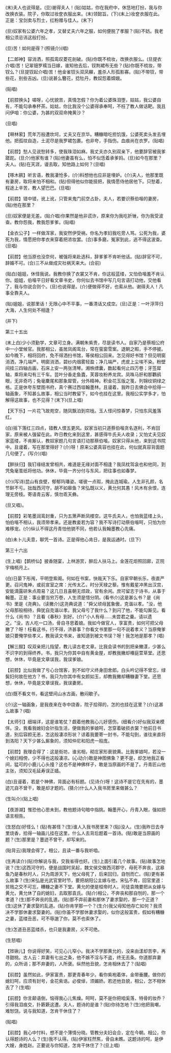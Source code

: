 <!-- { "loadSidebar": true } -->
(末)夫人也说得是。(旦)谢得夫人！(贴)姑姑，你在我府中，休恁地打扮，我与你改换衣装。院子，你取过妆奁衣服出来。(末)领懿旨。(下)(末上)妆奁衣服在此。正是：宝剑卖与烈士，红粉赠与佳人。(末下)

(旦)奴家有公婆六年之孝，又替丈夫六年之服，如何便脱了孝服？(贴)不妨。我老相公须忌讳这般打扮。

(旦)苦！如何是得？(照镜介)(唱)

【二郎神】容消洒，照孤鸾叹菱花剖破。(贴)你既不梳妆，改换衣服么。(旦提衣介唱)苦！记翠钿罗襦当日嫁，谁知他去后，钗荆裙布无些？(贴)你既不梳妆，带钗么？(旦提钗起介唱)苦！他金雀钗头双凤軃，羞杀人形孤影寡。(贴)不带钗，带些花，别些吉凶。(旦)说甚么簪花，捻牡丹，教奴怨着嫦娥。

(贴唱)

【前腔换头】嗟呀，心忧貌苦，真情怎假？你为着公婆珠泪堕，姑姑，我公婆自有，不能勾承奉杯茶。姑姑，你比我没个公婆得承奉呵，不枉了教人做话靶。我且问伊咱：你公婆，为甚的双双命掩黄沙？

(旦唱)

【啭林萦】荒年万般遭坎坷，丈夫又在京华。糟糠暗吃担饥饿，公婆死卖头发去埋他。把孤坟自造，土泥尽是我罗裙包裹。也非夸，手指伤。血痕尚在衣罗。(贴唱)

【前腔】愁人见说愁转多，使我珠泪如麻。我丈夫亦久别双亲下，他要辞官被我爹蹉跎。(旦介)他家有谁？(贴)他妻虽有么，怕不似恁着承爹妈。(旦)如今在那里？夫人。(贴)在天涯，谩去取，知他路上如何？(旦唱)

【啄木鹂】听言语，教我凄怆多，(介)料想他也应非是埋妒。(介)夫人，他那里既有妻房，取将来怕不相和。(贴)但得他似你能挜把，我情愿侍他居他下。只愁着，程途上辛苦，教人望巴巴。(旦唱)

【前腔】错中错，讹上讹，只管来鬼门前空占卦。夫人，若要识蔡伯喈的妻房，(贴)他在那里？

(旦)奴家便是无差。(贴介唱)你果然是他非谎诈，原来你为我吃折锉，你为我受波查。教你怨我，教我怨爹爹。(贴唱)

【金衣公子】一样做浑家，我安然伊受祸，你名为孝妇我吃旁人骂。公死为我，婆死为我，情愿把你孝衣来穿着把浓妆罢。(合)事多磨，冤家到此，逃不得这波查。(旦唱)

【前腔】他当原也没奈何，被强将来赴选科，辞爹爹不肯听他话。(贴)辞官不可，辞婚不可。(合)三不从做成灾社祸天来大。(合前)

(贴白)姐姐，休怪我说。我教你换了衣裳又不肯，你这般蓝缕，又怕伯喈羞不肯认你。姐姐，伯喈平日好看文章书史，你何似去书馆中写几句言语打动他，交他看了，我与你说合则个。(旦)也说得是。(介)便做得不好，也索从他。谢得夫人！凡事全靠夫人。

(贴)姐姐，说那里话！无限心中不平事，一番清话又成空。(旦)正是：一叶浮萍归大海，人生何处不相逢？

(并下)


第三十五出

(末上白)少小须勤学，文章可立身。满朝朱紫贵，尽是读书人。自家乃是蔡相公府中一小堂候官。我那相公，虽居凤阁鸾台，常在萤窗雪案。退朝之暇，手不停披。如今晚下，相将回府，免不得洒扫书馆，等侯相公回来。怎见得好书馆？但见明窗消洒，净几端严。明窗消洒，碧纱内烟雾轻盈；净几端严，虎皮上尘埃不染。粉壁间挂三四轴古画，石床上安一两张清琴。湘帙缥囊，数起看何止四万卷；牙签犀轴，乘将来勾有三千车。芸叶分香走鱼蠹，芙蓉妆粉养龙宾。凤咮马肝和那鸜鹆眼，无非奇巧；兔毫麇尾和那象犀管，分外精神。积金花玉版之笺，列锦纹铜绿之格。正是休夸东壁图书府，真个赛过西垣翰墨林。且谩着，我昨日去佛会中拾得一轴画象，不知甚么故事，相公当时教留下，如今也挂在这里。我相公实学多才，怕解得这故事，也不见得？(末下)(旦上唱)

【天下乐】一片花飞故苑空，随凤飘泊到帘栊。玉人怪问惊春梦，只怕东风羞落红。

(白)摇下落红三四点，错教人恨五更风。奴家当初只道蔡伯喈贪名逐利，不肯回家，原来被人强留在此。昨日教化来到这里，甚感得牛氏夫人收录；又怕丈夫见奴家蓝缕，不肯厮认，教奴家题几句言语打动那蔡伯喈。奴家只得从他，来到这书院中。且谩着，写在那里得好？(介)呀！原来公婆真容也挂在此，何似就真容背面题几句便了。(写介)(唱)

【醉扶归】我钉缘结发曾相共，难道是无缘对面不相逢？我凤枕驾衾也和他同，到凭兔毫茧纸将他功。休休，毕竟一齐分付与东风，把往事也如春梦。

(介)(写诗)昆山有良壁，郁郁玙璠姿。嗟彼一点瑕，掩此连城瑜。人生非孔颜，名节鲜不亏。拙哉西河守，胡不如皋鱼？宋弘既以义，黄允何其愚！风木有余恨，连理无旁枝。寄语青云客，慎勿乖天彝。

(旦又唱)。

【前腔】彩笔墨润鸾封重，只为五箫声断凤楼空。这牛氏夫人，也怕我蓝缕上头，怕伯喈不相认，我须带孝来。还是教妾若为容？我不写诗打动蔡伯喈呵，只怕为你难移宠。(介)纵认不得这丹青怕他貌不同，他若认我翰墨教心先痛。

(白)未卜儿夫意，聊凭一首诗。正是得他心肯日，是我运通时。(旦下)


第三十六出

(生上唱)【鹊桥仙】披香随宴，上林游赏，醉后人扶马上。金莲花炬照回廊，正院宇梅梢月上。

(白)日晏下彤闱，平明登紫阁。何如在书案，快哉天下乐。自家早朝长乐，夜直严更。召问鬼神，或前宣室之席：光传太乙，时分天禄之藜。惟有戴星冲黑出汉宫，安能滴露研朱点周易？这几日且喜朝无烦政，官有余闲。庶可留志于诗书，从事于翰墨。正是：事业要当穷万卷，人生须是惜分阴。(看书介)这是甚么书？是《尚书》里是《尧典》。(读撇介)这尧典说道："舜父顽母嚚象傲，克谐以孝。"没，他父母那般相待，舜犹自克谐以孝。我父母亏了我什么？到闪了他，不能勾厮见。看什么《尚书》？且看《春秋》到好。(介)"小人有母……未尝君之羹。请以遗之。"没，古人吃一口汤，骨自寻思着娘。我如今做官人，享富贵，如何可把父母撇了？呀！枉看这书，行不得，济甚事？你看文书里那一句不说着孝义？当原俺爹娘只要俺学些孝义，教我读文书来，谁知道到被文书误？呀！我怎地是那孝？(唱)

【解三酲】叹双亲把儿指望，教儿读古老文章。比我会读书的到把亲撇漾，少甚么不识字的到得终养。书，我只为你其中自有黄金屋，却教我撇却椿庭萱草堂。还思想，休休，毕竟是文章误我，我误爹娘。

【前腔】比似我做了亏心台馆客，到不如守义终身田舍郎。白头吟记得不曾忘，绿鬓妇何故在他方？书，我只为你其中有女颜如玉，却教我撇却糟糠妻下堂。还思想，休休，毕竟是文章误我，我误妻房。

(白)既不看文书，看这壁间山水古画，散闷歇子。

(介)这一轴画象，是我夜来在寺中烧香，院子拾得的，怎的也挂在这里？(介)这甚么故事？(唱)

【太师引】细端详，这是谁笔仗？觑着他教我心儿好感伤。(细看介)好似我双亲模佯。没，我看我媳妇会针指生活，便做我的爹娘呵，怎穿着破损衣裳？他前日书道，别后容颜无恙，怎这般凄凉形状？谅着我要寄一封书，不能勾到，谁往来直将到洛阳？天下少甚么厮象的，须知仲尼和阳虎一般庞。

【前腔】我理会得了：这是街坊，谁劣相，砌庄家形衰貌黄。比我爹娘呵，若没一个媳妇相傍，少不得也这般凄凉。(心动介)敢是神图佛象？更不是，却怎地我正看间，猛可的小鹿儿心头撞？这也不是神佛样子，敢是当原画的不是了。丹青匠山他主张，须知汉毛延寿误正嫱。

(白)且谩着，若是个神佛，背面必有标题。(见诗介)呀！这诗不是它在先有的，墨迹兀自不曾干，敢是却才题的。(猜介)什么人入我书房里来做甚么？

(生叫介)(贴上唱)

【夜游湖】惟恐他心思未到，教他题诗句暗中指挑。翰墨开心，丹青入眼，强如把语言相告。

(生怒白)好怪么！(贴)有甚怪？(生)谁人入我书房里来？(贴)没人。(生)我昨日去寺里烧香，拾得一轴画儿挂在这里，什么人去背后题着一首诗。(贴)敢是当原画的题？(生)那里是？墨迹不曾干，却写来的。

(贴背云)我理会得了。相公，且读一番与我听咱。

(生再读介)(贴)你解说与我，交我省得也好。(生)上面引着几个故事。(贴)故事怎地说？(生)这西河守的，便是战国时吴起，魏文侯交做西河郡守，母死不奔丧，这皋鱼乃是春秋时人，只为周游天下，他父母死了，后来回归，自刎而亡。(贴)更有甚么故事？(生)宋弘是光武官里时节，要把胡阳公主嫁与他，宋弘不肯，回官里道：贫贱之交不可忘，糟糠之妻不下堂。黄允的便是桓帝时人，司徒袁隗要把从女嫁与黄允，黄允休了自的媳妇，去取那袁氏。(贴介)相公，不奔丧和那自刎的，那一个孝道？(生)那不奔丧的乱道。(贴)那不弃前妻和那休了妻求娶的，那一个正道？(生)这休了妻求娶的乱道。(贴)你肯学那一个？(生介)我父母知他存亡如何？我须决不学那休妻求娶妻的。(贴)你虽不学那休妻求娶的，似你这般富贵，假如有糟糠之妻，蓝缕丑恶，可不辱邈了你，莫不也索休了。

(生)怎道丑恶蓝缕杀，也只是我妻房，义不可绝。

(生怒唱)

【铧锹儿】你说得好笑，可见心儿窄小。我决不学那黄允的，没来由漾却苦李，再寻甜桃。古人云：弃妻有七出之条，他不嫉不淫与不盗，终无去条。你道那弃妻的，众所诮；那不弃妻的，人所褒。纵然他丑貌，怎肯相休去了？(贴唱)

【前腔】虽然如此，伊家富贵，那更青春年少。看你紫袍着体，金带垂腰。做你的媳妇呵，应须有封号，金花紫诰。必俊倬，须媚娇。若还他丑貌，相公，怎不相休去了？(生唱)

【前腔】你言颠语倒，恼得我心儿焦燥。呵呵，莫不是你把咱奚落，特骨的妆乔？引得我泪痕交，扑簌簌这遭。夫人，题诗的是谁？(贴)你待怎地？(生)他把我嘲，难恕饶。说与我知道，怎肯干休住了？

(贴唱)

【前腔】我心中忖料，想不是个薄情分晓。管教分夫妇会合，定在今朝。相公，你认得题诗的人么？(生)我不认得。(贴)伊家枉然焦，骨自未瞧。这题诗的呵，是伊大嫂，身姓赵。正要说与你知道，怎肯干休住了？(旦上唱)


